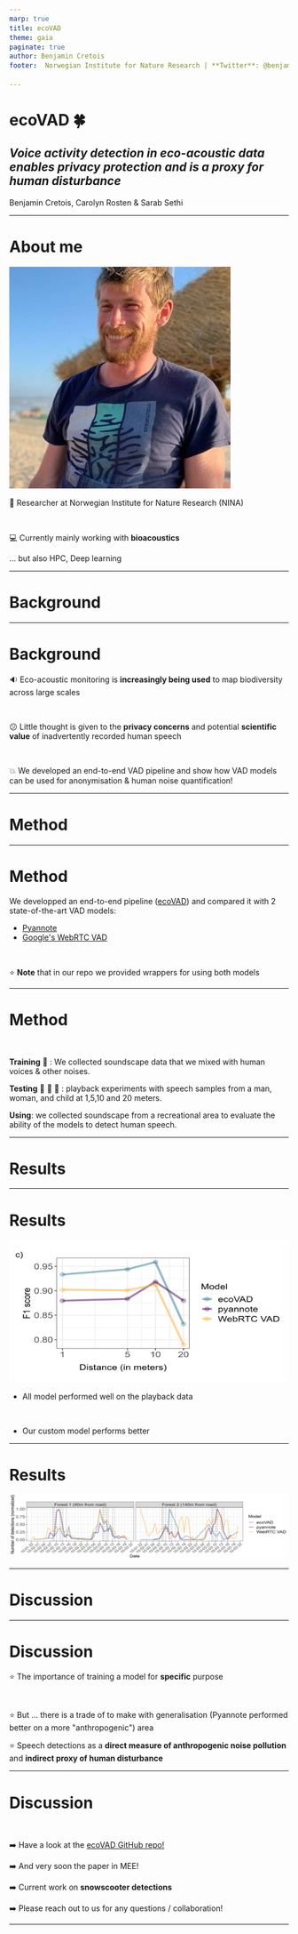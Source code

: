 ```yaml
---
marp: true
title: ecoVAD
theme: gaia
paginate: true
author: Benjamin Cretois
footer:  Norwegian Institute for Nature Research | **Twitter**: @benjamincretois | **mail**: benjamin.cretois@nina.no

---
```


<!-- _class: lead invert -->

# ecoVAD :four_leaf_clover:

## *Voice activity detection in eco-acoustic data enables privacy protection and is a proxy for human disturbance*


Benjamin Cretois, Carolyn Rosten & Sarab Sethi




---

# About me

![bg right width:500px height:500px](./assets/pic_twitter.jpg)

:deciduous_tree: Researcher at Norwegian Institute for Nature Research (NINA)

<br>

:computer: Currently mainly working with **bioacoustics**

... but also HPC, Deep learning 


---

<!-- _class: lead invert -->

# Background


---

# Background

:sound: Eco-acoustic monitoring is **increasingly being used** to map biodiversity across large scales

<br>

:confused: Little thought is given to the **privacy concerns** and potential **scientific value** of inadvertently recorded human speech

<br>

:collision: We developed an end-to-end VAD pipeline and show how VAD models can be used for anonymisation & human noise quantification!

---

<!-- _class: lead invert -->

# Method

---

# Method

We developped an end-to-end pipeline ([ecoVAD](https://github.com/NINAnor/ecoVAD)) and compared it with 2 state-of-the-art VAD models:

- [Pyannote](https://github.com/pyannote/pyannote-audio)
- [Google's WebRTC VAD](https://github.com/wiseman/py-webrtcvad)


<br>

:star: **Note** that in our repo we provided wrappers for using both models

---

# Method

<br>

**Training** :deciduous_tree: : We collected soundscape data that we mixed with human voices & other noises.


**Testing** :man: :woman: :child: : playback experiments with speech samples from a man, woman, and child at 1,5,10 and 20 meters.

**Using**: we collected soundscape from a recreational area to evaluate the ability of the models to detect human speech.

---

<!-- _class: lead invert -->

# Results

---

# Results

![bg right width:700px height:600px ](./assets/Figure_2.png)


- All model performed well on the playback data

<br>

- Our custom model performs better




---

# Results

![width:1200px height:500px ](./assets/Figure_3.png)


---

<!-- _class: lead invert -->

# Discussion

---

# Discussion

:star: The importance of training a model for **specific** purpose

<br>

:star: But ... there is a trade of to make with generalisation (Pyannote performed better on a more "anthropogenic")
 area



:star: Speech detections as a **direct measure of anthropogenic noise pollution** and **indirect proxy of human disturbance**




---

# Discussion

<br>

:arrow_right: Have a look at the [ecoVAD GitHub repo!](https://github.com/NINAnor/ecoVAD)

:arrow_right: And very soon the paper in MEE!


:arrow_right: Current work on **snowscooter detections**


:arrow_right: Please reach out to us for any questions / collaboration!


---
